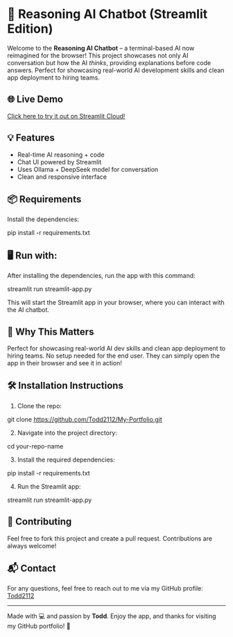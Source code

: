 # 🧠 Reasoning AI Chatbot (Streamlit Edition)

Welcome to the **Reasoning AI Chatbot** – a terminal-based AI now reimagined for the browser! This project showcases not only AI conversation but how the AI *thinks*, providing explanations before code answers. Perfect for showcasing real-world AI development skills and clean app deployment to hiring teams.

## 🌐 Live Demo
[Click here to try it out on Streamlit Cloud!](https://<your-streamlit-app-link>)

## 💡 Features
- Real-time AI reasoning + code
- Chat UI powered by Streamlit
- Uses Ollama + DeepSeek model for conversation
- Clean and responsive interface

## 📦 Requirements
Install the dependencies:

pip install -r requirements.txt

## 🖥 Run with:
After installing the dependencies, run the app with this command:

streamlit run streamlit-app.py

This will start the Streamlit app in your browser, where you can interact with the AI chatbot.

## 🧠 Why This Matters
Perfect for showcasing real-world AI dev skills and clean app deployment to hiring teams. No setup needed for the end user. They can simply open the app in their browser and see it in action!

## 🛠️ Installation Instructions
1. Clone the repo:

git clone https://github.com/Todd2112/My-Portfolio.git



2. Navigate into the project directory:

cd your-repo-name


3. Install the required dependencies:

pip install -r requirements.txt


4. Run the Streamlit app:

streamlit run streamlit-app.py


## 🚀 Contributing
Feel free to fork this project and create a pull request. Contributions are always welcome!

## 📬 Contact
For any questions, feel free to reach out to me via my GitHub profile: [Todd2112](https://github.com/Todd2112)

---

Made with 💻 and passion by **Todd**. Enjoy the app, and thanks for visiting my GitHub portfolio! 🎉

